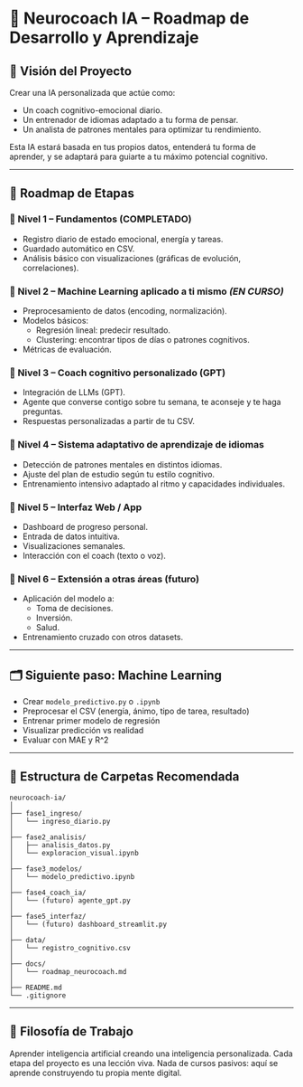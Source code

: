 # 🧠 Neurocoach IA – Roadmap de Desarrollo y Aprendizaje

## 🎯 Visión del Proyecto
Crear una IA personalizada que actúe como:
- Un coach cognitivo-emocional diario.
- Un entrenador de idiomas adaptado a tu forma de pensar.
- Un analista de patrones mentales para optimizar tu rendimiento.

Esta IA estará basada en tus propios datos, entenderá tu forma de aprender, y se adaptará para guiarte a tu máximo potencial cognitivo.

---

## 🚀 Roadmap de Etapas

### 🔹 Nivel 1 – Fundamentos (COMPLETADO)
- Registro diario de estado emocional, energía y tareas.
- Guardado automático en CSV.
- Análisis básico con visualizaciones (gráficas de evolución, correlaciones).

### 🔹 Nivel 2 – Machine Learning aplicado a ti mismo *(EN CURSO)*
- Preprocesamiento de datos (encoding, normalización).
- Modelos básicos:
  - Regresión lineal: predecir resultado.
  - Clustering: encontrar tipos de días o patrones cognitivos.
- Métricas de evaluación.

### 🔹 Nivel 3 – Coach cognitivo personalizado (GPT)
- Integración de LLMs (GPT).
- Agente que converse contigo sobre tu semana, te aconseje y te haga preguntas.
- Respuestas personalizadas a partir de tu CSV.

### 🔹 Nivel 4 – Sistema adaptativo de aprendizaje de idiomas
- Detección de patrones mentales en distintos idiomas.
- Ajuste del plan de estudio según tu estilo cognitivo.
- Entrenamiento intensivo adaptado al ritmo y capacidades individuales.

### 🔹 Nivel 5 – Interfaz Web / App
- Dashboard de progreso personal.
- Entrada de datos intuitiva.
- Visualizaciones semanales.
- Interacción con el coach (texto o voz).

### 🔹 Nivel 6 – Extensión a otras áreas (futuro)
- Aplicación del modelo a:
  - Toma de decisiones.
  - Inversión.
  - Salud.
- Entrenamiento cruzado con otros datasets.

---

## 🗂️ Siguiente paso: Machine Learning
- Crear `modelo_predictivo.py` o `.ipynb`
- Preprocesar el CSV (energía, ánimo, tipo de tarea, resultado)
- Entrenar primer modelo de regresión
- Visualizar predicción vs realidad
- Evaluar con MAE y R^2

---

## 📁 Estructura de Carpetas Recomendada

```
neurocoach-ia/
│
├── fase1_ingreso/
│   └── ingreso_diario.py
│
├── fase2_analisis/
│   ├── analisis_datos.py
│   └── exploracion_visual.ipynb
│
├── fase3_modelos/
│   └── modelo_predictivo.ipynb
│
├── fase4_coach_ia/
│   └── (futuro) agente_gpt.py
│
├── fase5_interfaz/
│   └── (futuro) dashboard_streamlit.py
│
├── data/
│   └── registro_cognitivo.csv
│
├── docs/
│   └── roadmap_neurocoach.md
│
├── README.md
└── .gitignore
```

---

## 🧠 Filosofía de Trabajo
Aprender inteligencia artificial creando una inteligencia personalizada.
Cada etapa del proyecto es una lección viva.
Nada de cursos pasivos: aquí se aprende construyendo tu propia mente digital.

